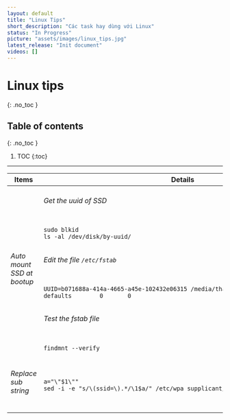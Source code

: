```yaml
---
layout: default
title: "Linux Tips"
short_description: "Các task hay dùng với Linux"
status: "In Progress"
picture: "assets/images/linux_tips.jpg"
latest_release: "Init document"
videos: []
---
```


# Linux tips
{: .no_toc }

## Table of contents
{: .no_toc }

1. TOC
{:toc}

-----------------------------------
<table>
  <thead>
    <tr>
      <th>Items</th>
      <th>Details</th>
    </tr>
  </thead>

<tbody>
    <tr>
        <td >
        <h6>Auto mount SSD at bootup</h6>
        </td>
        <td>
          <h6>Get the uuid of SSD</h6>
            <div style="width:650px;overflow:auto">
<pre><code>sudo blkid
ls -al /dev/disk/by-uuid/</code></pre>
            </div>
          <h6>Edit the file <code>/etc/fstab</code> </h6>
            <div style="width:650px;overflow:auto">
<pre><code>UUID=b071688a-414a-4665-a45e-102432e06315 /media/thanh/ssd      ext4    defaults        0       0</code></pre>
            </div>
          <h6>Test the fstab file</h6>
            <div style="width:650px;overflow:auto">
<pre><code>findmnt --verify</code></pre>
            </div>
        </td>
    </tr>
    <tr>
        <td >
        <h6>Replace sub string</h6>
        </td>
        <td>
            <div style="width:650px;overflow:auto">
<pre><code>a="\"$1\""
sed -i -e "s/\(ssid=\).*/\1$a/" /etc/wpa_supplicant/wpa_supplicant.conf</code></pre>
            </div>
        </td>
    </tr>
  </tbody>
</table>


